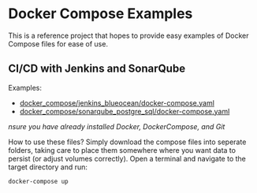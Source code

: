 # Docker Compose Examples

This is a reference project that hopes to provide easy examples of Docker Compose files for ease of use. 

## CI/CD with Jenkins and SonarQube

Examples:
 - [docker_compose/jenkins_blueocean/docker-compose.yaml](./docker_compose/jenkins_blueocean/docker-compose.yaml)
 - [docker_compose/sonarqube_postgre_sql/docker-compose.yaml](./docker_compose/sonarqube_postgre_sql/docker-compose.yaml)

*nsure you have already installed Docker, DockerCompose, and Git*

How to use these files? Simply download the compose files into seperate folders, taking care to place them somewhere where you want data to persist (or adjust volumes correctly). Open a terminal  and navigate to the target directory and run:

```bash 
docker-compose up
```